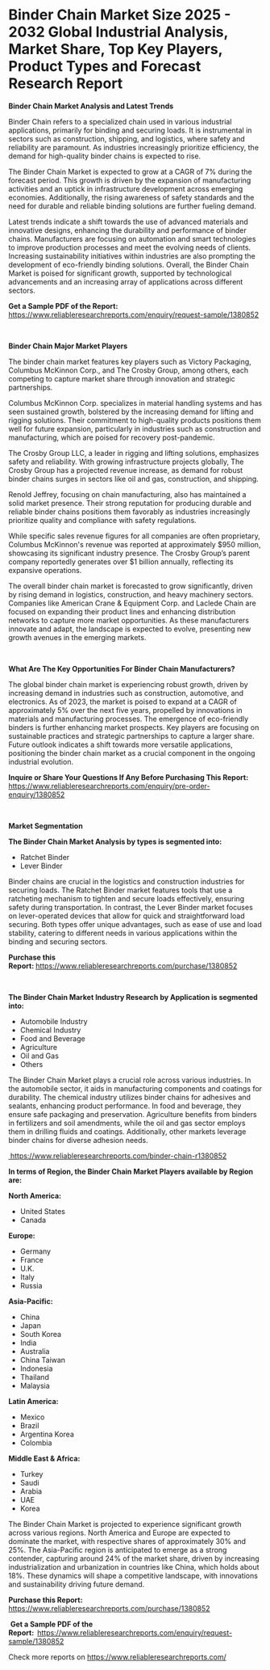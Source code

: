 <p><h1>Binder Chain Market Size 2025 - 2032 Global Industrial Analysis, Market Share, Top Key Players, Product Types and Forecast Research Report</h1></p><p><strong>Binder Chain Market Analysis and Latest Trends</strong></p>
<p><p>Binder Chain refers to a specialized chain used in various industrial applications, primarily for binding and securing loads. It is instrumental in sectors such as construction, shipping, and logistics, where safety and reliability are paramount. As industries increasingly prioritize efficiency, the demand for high-quality binder chains is expected to rise.</p><p>The Binder Chain Market is expected to grow at a CAGR of 7% during the forecast period. This growth is driven by the expansion of manufacturing activities and an uptick in infrastructure development across emerging economies. Additionally, the rising awareness of safety standards and the need for durable and reliable binding solutions are further fueling demand.</p><p>Latest trends indicate a shift towards the use of advanced materials and innovative designs, enhancing the durability and performance of binder chains. Manufacturers are focusing on automation and smart technologies to improve production processes and meet the evolving needs of clients. Increasing sustainability initiatives within industries are also prompting the development of eco-friendly binding solutions. Overall, the Binder Chain Market is poised for significant growth, supported by technological advancements and an increasing array of applications across different sectors.</p></p>
<p><strong>Get a Sample PDF of the Report:&nbsp;</strong> <a href="https://www.reliableresearchreports.com/enquiry/request-sample/1380852?utm_campaign=3322&utm_medium=2&utm_source=Github&utm_content=ia&utm_term=08042025&utm_id=binder-chain">https://www.reliableresearchreports.com/enquiry/request-sample/1380852</a></p>
<p>&nbsp;</p>
<p><strong>Binder Chain Major Market Players</strong></p>
<p><p>The binder chain market features key players such as Victory Packaging, Columbus McKinnon Corp., and The Crosby Group, among others, each competing to capture market share through innovation and strategic partnerships. </p><p>Columbus McKinnon Corp. specializes in material handling systems and has seen sustained growth, bolstered by the increasing demand for lifting and rigging solutions. Their commitment to high-quality products positions them well for future expansion, particularly in industries such as construction and manufacturing, which are poised for recovery post-pandemic.</p><p>The Crosby Group LLC, a leader in rigging and lifting solutions, emphasizes safety and reliability. With growing infrastructure projects globally, The Crosby Group has a projected revenue increase, as demand for robust binder chains surges in sectors like oil and gas, construction, and shipping.</p><p>Renold Jeffrey, focusing on chain manufacturing, also has maintained a solid market presence. Their strong reputation for producing durable and reliable binder chains positions them favorably as industries increasingly prioritize quality and compliance with safety regulations.</p><p>While specific sales revenue figures for all companies are often proprietary, Columbus McKinnon's revenue was reported at approximately $950 million, showcasing its significant industry presence. The Crosby Group’s parent company reportedly generates over $1 billion annually, reflecting its expansive operations.</p><p>The overall binder chain market is forecasted to grow significantly, driven by rising demand in logistics, construction, and heavy machinery sectors. Companies like American Crane & Equipment Corp. and Laclede Chain are focused on expanding their product lines and enhancing distribution networks to capture more market opportunities. As these manufacturers innovate and adapt, the landscape is expected to evolve, presenting new growth avenues in the emerging markets.</p></p>
<p>&nbsp;</p>
<p><strong>What Are The Key Opportunities For Binder Chain Manufacturers?</strong></p>
<p><p>The global binder chain market is experiencing robust growth, driven by increasing demand in industries such as construction, automotive, and electronics. As of 2023, the market is poised to expand at a CAGR of approximately 5% over the next five years, propelled by innovations in materials and manufacturing processes. The emergence of eco-friendly binders is further enhancing market prospects. Key players are focusing on sustainable practices and strategic partnerships to capture a larger share. Future outlook indicates a shift towards more versatile applications, positioning the binder chain market as a crucial component in the ongoing industrial evolution.</p></p>
<p><strong>Inquire or Share Your Questions If Any Before Purchasing This Report:</strong> <a href="https://www.reliableresearchreports.com/enquiry/pre-order-enquiry/1380852?utm_campaign=3322&utm_medium=2&utm_source=Github&utm_content=ia&utm_term=08042025&utm_id=binder-chain">https://www.reliableresearchreports.com/enquiry/pre-order-enquiry/1380852</a></p>
<p>&nbsp;</p>
<p><strong>Market Segmentation</strong></p>
<p><strong>The Binder Chain Market Analysis by types is segmented into:</strong></p>
<p><ul><li>Ratchet Binder</li><li>Lever Binder</li></ul></p>
<p><p>Binder chains are crucial in the logistics and construction industries for securing loads. The Ratchet Binder market features tools that use a ratcheting mechanism to tighten and secure loads effectively, ensuring safety during transportation. In contrast, the Lever Binder market focuses on lever-operated devices that allow for quick and straightforward load securing. Both types offer unique advantages, such as ease of use and load stability, catering to different needs in various applications within the binding and securing sectors.</p></p>
<p><strong>Purchase this Report:&nbsp;</strong><a href="https://www.reliableresearchreports.com/purchase/1380852?utm_campaign=3322&utm_medium=2&utm_source=Github&utm_content=ia&utm_term=08042025&utm_id=binder-chain">https://www.reliableresearchreports.com/purchase/1380852</a></p>
<p>&nbsp;</p>
<p><strong>The Binder Chain Market Industry Research by Application is segmented into:</strong></p>
<p><ul><li>Automobile Industry</li><li>Chemical Industry</li><li>Food and Beverage</li><li>Agriculture</li><li>Oil and Gas</li><li>Others</li></ul></p>
<p><p>The Binder Chain Market plays a crucial role across various industries. In the automobile sector, it aids in manufacturing components and coatings for durability. The chemical industry utilizes binder chains for adhesives and sealants, enhancing product performance. In food and beverage, they ensure safe packaging and preservation. Agriculture benefits from binders in fertilizers and soil amendments, while the oil and gas sector employs them in drilling fluids and coatings. Additionally, other markets leverage binder chains for diverse adhesion needs.</p></p>
<p><a href="https://www.reliableresearchreports.com/binder-chain-r1380852?utm_campaign=3322&utm_medium=2&utm_source=Github&utm_content=ia&utm_term=08042025&utm_id=binder-chain">&nbsp;https://www.reliableresearchreports.com/binder-chain-r1380852</a></p>
<p><strong>In terms of Region, the Binder Chain Market Players available by Region are:</strong></p>
<p>
    <p> <strong> North America: </strong>
        <ul>
            <li>United States</li>
            <li>Canada</li>
        </ul>
        </p> 
    <p> <strong> Europe: </strong>
        <ul>
            <li>Germany</li>
            <li>France</li>
            <li>U.K.</li>
            <li>Italy</li>
            <li>Russia</li>
        </ul>
        </p> 
    <p> <strong> Asia-Pacific: </strong>
        <ul>
            <li>China</li>
            <li>Japan</li>
            <li>South Korea</li>
            <li>India</li>
            <li>Australia</li>
            <li>China Taiwan</li>
            <li>Indonesia</li>
            <li>Thailand</li>
            <li>Malaysia</li>
        </ul>
        </p> 
    <p> <strong> Latin America: </strong>
        <ul>
            <li>Mexico</li>
            <li>Brazil</li>
            <li>Argentina Korea</li>
            <li>Colombia</li>
        </ul>
        </p> 
    <p> <strong> Middle East & Africa: </strong>
        <ul>
            <li>Turkey</li>
            <li>Saudi</li>
            <li>Arabia</li>
            <li>UAE</li>
            <li>Korea</li>
        </ul>
    </p>
    </p>
<p><p>The Binder Chain Market is projected to experience significant growth across various regions. North America and Europe are expected to dominate the market, with respective shares of approximately 30% and 25%. The Asia-Pacific region is anticipated to emerge as a strong contender, capturing around 24% of the market share, driven by increasing industrialization and urbanization in countries like China, which holds about 18%. These dynamics will shape a competitive landscape, with innovations and sustainability driving future demand.</p></p>
<p><strong>Purchase this Report: </strong><a href="https://www.reliableresearchreports.com/purchase/1380852?utm_campaign=3322&utm_medium=2&utm_source=Github&utm_content=ia&utm_term=08042025&utm_id=binder-chain">https://www.reliableresearchreports.com/purchase/1380852</a></p>
<p>&nbsp;<strong>Get a Sample PDF of the Report:&nbsp;&nbsp;</strong><a href="https://www.reliableresearchreports.com/enquiry/request-sample/1380852?utm_campaign=3322&utm_medium=2&utm_source=Github&utm_content=ia&utm_term=08042025&utm_id=binder-chain">https://www.reliableresearchreports.com/enquiry/request-sample/1380852</a></p>
<p><strong></strong></p>
<p>Check more reports on <a href="https://www.reliableresearchreports.com/?utm_campaign=3322&utm_medium=2&utm_source=Github&utm_content=ia&utm_term=08042025&utm_id=binder-chain">https://www.reliableresearchreports.com/</a></p>